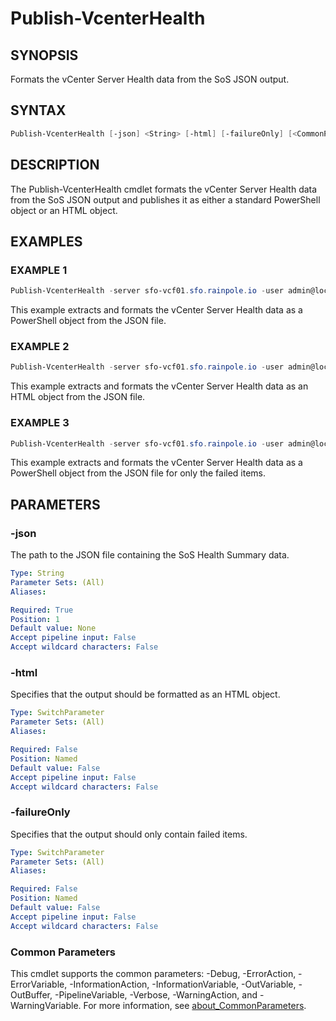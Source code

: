 # Publish-VcenterHealth

## SYNOPSIS

Formats the vCenter Server Health data from the SoS JSON output.

## SYNTAX

```powershell
Publish-VcenterHealth [-json] <String> [-html] [-failureOnly] [<CommonParameters>]
```

## DESCRIPTION

The Publish-VcenterHealth cmdlet formats the vCenter Server Health data from the SoS JSON output and publishes
it as either a standard PowerShell object or an HTML object.

## EXAMPLES

### EXAMPLE 1

```powershell
Publish-VcenterHealth -server sfo-vcf01.sfo.rainpole.io -user admin@local -pass VMw@re1!VMw@re1!
```

This example extracts and formats the vCenter Server Health data as a PowerShell object from the JSON file.

### EXAMPLE 2

```powershell
Publish-VcenterHealth -server sfo-vcf01.sfo.rainpole.io -user admin@local -pass VMw@re1!VMw@re1! -html
```

This example extracts and formats the vCenter Server Health data as an HTML object from the JSON file.

### EXAMPLE 3

```powershell
Publish-VcenterHealth -server sfo-vcf01.sfo.rainpole.io -user admin@local -pass VMw@re1!VMw@re1! -failureOnly
```

This example extracts and formats the vCenter Server Health data as a PowerShell object from the JSON file for only the failed items.

## PARAMETERS

### -json

The path to the JSON file containing the SoS Health Summary data.

```yaml
Type: String
Parameter Sets: (All)
Aliases:

Required: True
Position: 1
Default value: None
Accept pipeline input: False
Accept wildcard characters: False
```

### -html

Specifies that the output should be formatted as an HTML object.

```yaml
Type: SwitchParameter
Parameter Sets: (All)
Aliases:

Required: False
Position: Named
Default value: False
Accept pipeline input: False
Accept wildcard characters: False
```

### -failureOnly

Specifies that the output should only contain failed items.

```yaml
Type: SwitchParameter
Parameter Sets: (All)
Aliases:

Required: False
Position: Named
Default value: False
Accept pipeline input: False
Accept wildcard characters: False
```

### Common Parameters

This cmdlet supports the common parameters: -Debug, -ErrorAction, -ErrorVariable, -InformationAction, -InformationVariable, -OutVariable, -OutBuffer, -PipelineVariable, -Verbose, -WarningAction, and -WarningVariable. For more information, see [about_CommonParameters](http://go.microsoft.com/fwlink/?LinkID=113216).
